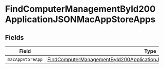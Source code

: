 # FindComputerManagementById200ApplicationJSONMacAppStoreApps


## Fields

| Field                                                                                                                                                                             | Type                                                                                                                                                                              | Required                                                                                                                                                                          | Description                                                                                                                                                                       |
| --------------------------------------------------------------------------------------------------------------------------------------------------------------------------------- | --------------------------------------------------------------------------------------------------------------------------------------------------------------------------------- | --------------------------------------------------------------------------------------------------------------------------------------------------------------------------------- | --------------------------------------------------------------------------------------------------------------------------------------------------------------------------------- |
| `macAppStoreApp`                                                                                                                                                                  | [FindComputerManagementById200ApplicationJSONMacAppStoreAppsMacAppStoreApp](../../models/operations/findcomputermanagementbyid200applicationjsonmacappstoreappsmacappstoreapp.md) | :heavy_minus_sign:                                                                                                                                                                | N/A                                                                                                                                                                               |